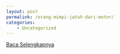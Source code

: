 ```yaml
---
layout: post
permalink: /orang-mimpi-jatuh-dari-motor/
categories:
    - Uncategorized
---
```


[Baca Selengkapnya](/06)